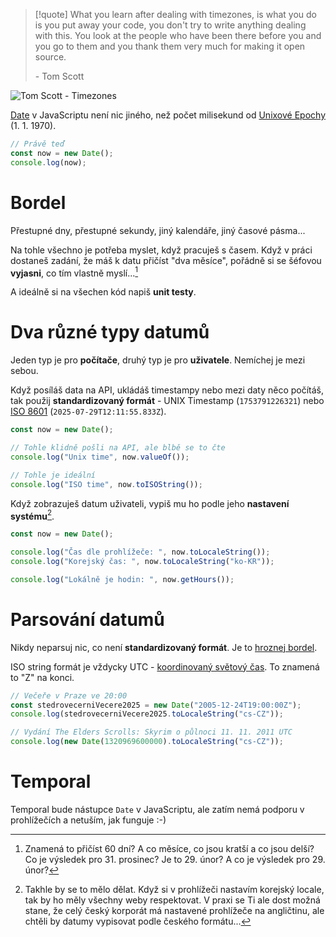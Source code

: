 
> [!quote] 
> What you learn after dealing with timezones, is what you do is you put away your code, you don't try to write anything dealing with this. You look at the people who have been there before you and you go to them and you thank them very much for making it open source.
> 
> \- Tom Scott

![Tom Scott - Timezones](https://www.youtube.com/watch?v=-5wpm-gesOY)

[Date](https://developer.mozilla.org/en-US/docs/Web/JavaScript/Reference/Global_Objects/Date) v JavaScriptu není nic jiného, než počet milisekund od [Unixové Epochy](https://developer.mozilla.org/en-US/docs/Web/JavaScript/Reference/Global_Objects/Date#the_epoch_timestamps_and_invalid_date) (1. 1. 1970).

```javascript playground
// Právě teď
const now = new Date();
console.log(now);
```
# Bordel
Přestupné dny, přestupné sekundy, jiný kalendáře, jiný časové pásma...

Na tohle všechno je potřeba myslet, když pracuješ s časem. Když v práci dostaneš zadání, že máš k datu přičíst "dva měsíce", pořádně si se šéfovou **vyjasni**, co tím vlastně myslí...[^2]

A ideálně si na všechen kód napiš **unit testy**.

# Dva různé typy datumů
Jeden typ je pro **počítače**, druhý typ je pro **uživatele**. Nemíchej je mezi sebou.

Když posíláš data na API, ukládáš timestampy nebo mezi daty něco počítáš, tak použij **standardizovaný formát** -  UNIX Timestamp (`1753791226321`) nebo [ISO 8601](https://developer.mozilla.org/en-US/docs/Web/JavaScript/Reference/Global_Objects/Date/toISOString) (`2025-07-29T12:11:55.833Z`).

```javascript playground
const now = new Date();

// Tohle klidně pošli na API, ale blbě se to čte
console.log("Unix time", now.valueOf());

// Tohle je ideální
console.log("ISO time", now.toISOString());
```

Když zobrazuješ datum uživateli, vypiš mu ho podle jeho **nastavení systému**[^1].

```javascript playground
const now = new Date();

console.log("Čas dle prohlížeče: ", now.toLocaleString());
console.log("Korejský čas: ", now.toLocaleString("ko-KR"));

console.log("Lokálně je hodin: ", now.getHours());
```
# Parsování datumů
Nikdy neparsuj nic, co není **standardizovaný formát**. Je to [hroznej bordel](https://jsdate.wtf/).

ISO string formát je vždycky UTC - [koordinovaný světový čas](https://cs.wikipedia.org/wiki/Koordinovan%C3%BD_sv%C4%9Btov%C3%BD_%C4%8Das). To znamená to "Z" na konci.

```javascript playground
// Večeře v Praze ve 20:00
const stedrovecerniVecere2025 = new Date("2005-12-24T19:00:00Z");
console.log(stedrovecerniVecere2025.toLocaleString("cs-CZ"));

// Vydání The Elders Scrolls: Skyrim o půlnoci 11. 11. 2011 UTC
console.log(new Date(1320969600000).toLocaleString("cs-CZ"));
```
# Temporal

Temporal bude nástupce `Date` v JavaScriptu, ale zatím nemá podporu v prohlížečích a netuším, jak funguje :-)

[^1]: Takhle by se to mělo dělat. Když si v prohlížeči nastavím korejský locale, tak by ho měly všechny weby respektovat. V praxi se Ti ale dost možná stane, že celý český korporát má nastavené prohlížeče na angličtinu, ale chtěli by datumy vypisovat podle českého formátu...

[^2]: Znamená to přičíst 60 dní? A co měsíce, co jsou kratší a co jsou delší? Co je výsledek pro 31. prosinec? Je to 29. únor? A co je výsledek pro 29. únor?
